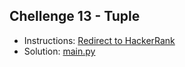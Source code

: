 ## Chellenge 13 - Tuple

- Instructions: [Redirect to HackerRank](https://www.hackerrank.com/challenges/python-tuples/problem?isFullScreen=true)
- Solution: [main.py](./main.py)
